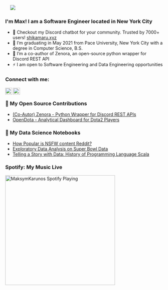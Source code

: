 <a href="https://sourcerer.io/maksymkarunos"><img src="https://img.shields.io/badge/Python-31%20commits-orange.svg" alt=""></a>
<a href="https://sourcerer.io/maksymkarunos"><img src="https://img.shields.io/badge/JavaScript-25%20commits-orange.svg" alt=""></a>
<a href="https://sourcerer.io/maksymkarunos"><img src="https://img.shields.io/badge/C-24%20commits-orange.svg" alt=""></a>
<a href="https://sourcerer.io/maksymkarunos"><img src="https://img.shields.io/badge/C++-14%20commits-orange.svg" alt=""></a>
![](https://komarev.com/ghpvc/?username=MaksymKarunos&color=green)
### I'm Max! I am a Software Engineer located in New York City 
- 🔭 Checkout my Discord chatbot for your community. Trusted by 7000+ users! [shikamaru.xyz](https://shikamaru.xyz/)
- 🔭 I’m graduating in May 2021 from Pace University, New York City with a degree in Computer Science, B.S.
- 🌱 I’m a co-author of Zenora, an open-source python wrapper for Discord REST API   
- ⚡ I am open to Software Engineering and Data Engineering opportunities        
 
### Connect with me:
 
[<img align="left" alt="maksymKarunos | LinkedIn" width="22px" src="https://cdn.jsdelivr.net/npm/simple-icons@v3/icons/linkedin.svg" />](https://www.linkedin.com/in/mkarunos/)
[<img align="left" alt="maksymKarunos | LinkedIn" width="22px" src="https://cdn.jsdelivr.net/npm/simple-icons@v3/icons/gmail.svg" />](mailto:maksim.karunos@gmail.com?subject=[GitHub]%20Source%20Han%20Sans)
<br />

### 📕 My Open Source Contributions

<!-- BLOG-POST-LIST:START -->
- [(Co-Autor) Zenora - Python Wrapper for Discord REST APIs](https://github.com/ahnaf-zamil/zenora)
- [OpenDota - Analytical Dashboard for Dota2 Players](https://github.com/odota/web)
<!-- BLOG-POST-LIST:END -->

 

### 📕 My Data Science Notebooks

<!-- BLOG-POST-LIST:START -->
- [How Popular is NSFW content Reddit?](https://www.kaggle.com/maksymkarunos/does-nsfw-content-hype-on-reddit)
- [Exploratory Data Analysis on Super Bowl Data](https://github.com/MaksymKarunos/Data-Analysis-on-Super-Bowl-Data/blob/master/notebook.ipynb)
- [Telling a Story with Data: History of Programming Language Scala](https://github.com/MaksymKarunos/GitHubHistoryofScala/blob/master/notebook.ipynb)
<!-- BLOG-POST-LIST:END -->



### Spotify: My Music Live 
[<img src="https://now-playing-codestackr.vercel.app/api/spotify-playing" alt="MaksymKarunos Spotify Playing" width="350" />](https://open.spotify.com/user/31jznq5cnfhfuaqbwwbkho2xlgna?si=ovGF5mqKRG6QK2QzWyYygw)

